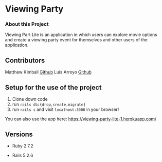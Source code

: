 # Viewing Party

### About this Project

Viewing Part Lite is an application in which users can explore movie options and create a viewing party event for themselves and other users of the application.

## Contributors

Matthew Kimball [Github](https://github.com/mekimball)
Luis Arroyo [Github](https://github.com/dat1guyluigi)

## Setup for the use of the project

1. Clone down code 
2. run ``rails db:{drop,create,migrate}`` 
3. run ``rails s`` and visit ``localhost:3000`` in your browser!

You can also use the app here: https://viewing-party-lite-1.herokuapp.com/ 

## Versions

- Ruby 2.7.2

- Rails 5.2.6

